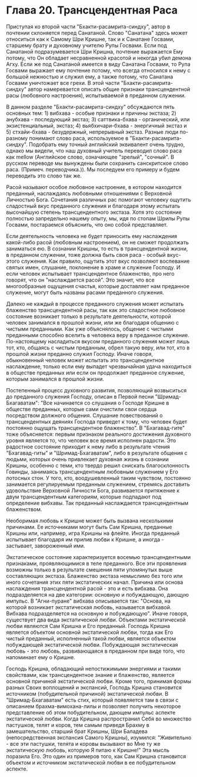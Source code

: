 # Глава 20. Трансцендентная Раса

Приступая ко второй части "Бхакти-расамрита-синдху", автор в почтении склоняется перед Санатаной. Слово "Санатана" здесь может относиться как к Самому Шри Кришне, так и к Санатане Госвами, старшему брату и духовному учителю Рупы Госвами. Если под Санатаной подразумевается Шри Кришна, почтение выражается Ему потому, что Он обладает несравненной красотой и некогда убил демона Агху. Если же под Санатаной имеется в виду Санатана Госвами, то Рупа Госвами выражает ему почтение потому, что всегда относился к нему с большой нежностью и служил ему, а также потому, что Санатана Госвами уничтожает все грехи. В этой части "Бхакти-расамрита-синдху" автор намеревается описать общие признаки трансцендентной расы (любовного настроения), испытываемой в преданном служении.

В данном разделе "Бхакти-расамрита-синдху" обсуждаются пять основных тем: 1) вибхава - особые признаки и причины экстаза; 2) анубхава - последующий экстаз; 3) саттвика-бхава - органический, или экзистенциальный, экстаз; 4) вьябхичари-бхава - энергичный экстаз и 5) стхайи-бхава - безудержный, непрерывный экстаз.
Разные люди по-разному понимают слово раса, используемое в "Бхакти-расамрита-синдху". Подобрать ему точный английский эквивалент очень трудно, однако мы видели, что наш духовный учитель переводил слово раса как mellow (Английское слово, означающее "зрелый", "сочный". В русском переводе мы вынуждены были сохранить санскритское слово раса. (Примеч. переводчика.)). Мы последуем его примеру и будем переводить это слово так же.

Расой называют особое любовное настроение, в котором находится преданный, наслаждаясь любовными отношениями с Верховной Личностью Бога. Сочетания различных рас помогают человеку ощутить сладостный вкус преданного служения и благодаря этому испытать высочайшую степень трансцендентного экстаза. Хотя это состояние полностью запредельно нашему опыту, мы, идя по стопам Шрилы Рупы Госвами, постараемся объяснить, что оно собой представляет.

Если деятельность человека не будет приносить ему наслаждения какой-либо расой (любовным настроением), он не сможет продолжать заниматься ею. В сознании Кришны, то есть в трансцендентной жизни, в преданном служении, тоже должна быть своя раса - особый вкус-этого служения. Как правило, ощутить этот вкус позволяют воспевание святых имен, слушание, поклонение в храме и служение Господу. И если человек испытывает трансцендентное блаженство, про него говорят, что он "наслаждается расой". Это значит, что все многообразные ощущения счастья, которые доставляет нам преданное служение, могут быть названы расами преданного служения.

Далеко не каждый в процессе преданного служения может испытать блаженство трансцендентной расы, так как это сладостное любовное состояние возникает только в результате деятельности, которой человек занимался в прошлой жизни, или же благодаря общению с чистыми преданными. Как уже объяснялось, общение с чистыми преданными способно вселить в человека веру в преданное служение. По-настоящему насладиться вкусом преданного служения может лишь тот, кто, общаясь с чистым преданным, обрел такую веру, или тот, кто в прошлой жизни преданно служил Господу. Иначе говоря, обыкновенный человек может испытать это трансцендентное наслаждение, только если ему выпадет чрезвычайная удача находиться в обществе преданных или если он продолжает преданное служение, которым занимался в прошлой жизни.

Постепенный процесс духовного развития, позволяющий возвыситься до преданного служения Господу, описан в Первой песни "Шримад-Бхагаватам": "Все начинается со слушания о Господе Кришне в обществе преданных, которые сами очистили свои сердца посредством должного общения. Слушание повествований о трансцендентных деяниях Господа приведет к тому, что человек будет постоянно ощущать трансцендентное блаженство". В "Бхагавад-гите" тоже объясняется: первым признаком реального достижения духовного уровня является то, что человек все время исполнен радости. Это радостное состояние приходит к нему либо в результате чтения "Бхагавад-гиты" и "Шримад-Бхагаватам", либо в результате общения с людьми, которых очень привлекает духовная жизнь в сознании Кришны, особенно с теми, кто твердо решил снискать благосклонность Говинды, занимаясь трансцендентным любовным служением у Его лотосных стон. У того, кто, воодушевленный таким чувством, постоянно занимается регулируемым преданным служением, стремясь доставить удовольствие Верховной Личности Бога, развивается притяжение к двум трансцендентным категориям, которые подпадают под определение вибхавы. Так преданный наслаждается трансцендентным блаженством.

Необоримая любовь к Кришне может быть вызвана несколькими причинами. Ее источниками могут быть Сам Кришна, преданные Кришны или, например, игра Кришны на флейте. Иногда преданный испытывает благодаря им прилив любви к Кришне, а иногда - застывает, завороженный ими.

Экстатическое состояние характеризуется восемью трансцендентными признаками, проявляющимися в теле преданного. Все эти проявления возможны только в результате смешения пяти упомянутых выше составляющих экстаза. Блаженство экстаза немыслимо без того или иного сочетания этих пяти экстатических начал.  Причина или основа наслаждения трансцендентной расой - это и есть вибхава. Она подразделяется на две категории: основную и побуждающую, дающую импульс. В "Агни-пуране" вибхава описывается так: "Основа, на которой возникает экстатическая любовь, называется вибхавой. Вибхава подразделяется на основную и побуждающую". Иначе говоря, существует два вида экстатической любви. Объектами экстатической любви являются Сам Кришна и Его преданный. Господь Кришна является объектом основной экстатической любви, тогда как Его чистый преданный, исполненный такой любви, является объектом побуждающей экстатической любви. Побуждающая экстатическая любовь - это любовь, развивающаяся в преданном при виде того, что напоминает ему о Кришне.

Господь Кришна, обладающий непостижимыми энергиями и такими свойствами, как трансцендентное знание и блаженство, является основной причиной экстатической любви. Кроме того, принимая формы разных Своих воплощений и экспансий, Господь Кришна становится источником (побудительной причиной) экстатической любви. В "Шримад-Бхагаватам" есть стих, который появляется там в связи с описанием брахма-вимохана-лилы и позволяет получить некоторое представление об этом побудительном, дающем импульс аспекте экстатической любви. Когда Кришна распространил Себя во множество пастушков, телят и коров, тем самым приведя Брахму в замешательство, старший брат Кришны, Шри Баладева (непосредственная экспансия Самого Кришны), изумился: "Живительно - все эти пастушки, телята и коровы вызывают во Мне ту же экстатическую любовь, которую Я питаю к Кришне!" Эта мысль поразила Его. Это один из примеров того, как Сам Кришна становится объектом и источником экстатической любви в ее побудительном аспекте.
